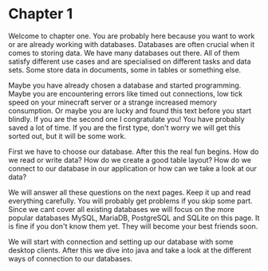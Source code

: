 # Chapter 1

Welcome to chapter one. You are probably here because you want to work or are already working with databases.
Databases are often crucial when it comes to storing data. We have many databases out there. All of them
satisfy different use cases and are specialised on different tasks and data sets. Some store data in documents, some in
tables or something else.

Maybe you have already chosen a database and started programming. Maybe you are encountering errors like timed out
connections, low tick speed on your minecraft server or a strange increased memory consumption. Or maybe you are lucky
and found this text before you start blindly. If you are the second one I congratulate you!
You have probably saved a lot of time. If you are the first type, don't worry we will get this sorted out, but it will
be some work.

First we have to choose our database. After this the real fun begins. How do we read or write data? How do we create
a good table layout? How do we connect to our database in our application or how can we take a look at our data?

We will answer all these questions on the next pages. Keep it up and read everything carefully. You will probably get
problems if you skip some part. Since we cant cover all existing databases we will focus on the more popular databases
MySQL, MariaDB, PostgreSQL and SQLite on this page. It is fine if you don't know them yet. They will become your 
best friends soon.

We will start with connection and setting up our database with some desktop clients. After this we dive into java 
and take a look at the different ways of connection to our databases.
